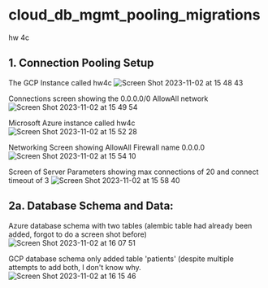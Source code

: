 # cloud_db_mgmt_pooling_migrations
hw 4c

## 1. Connection Pooling Setup

The GCP Instance called hw4c
![Screen Shot 2023-11-02 at 15 48 43](https://github.com/chebbin/cloud_db_mgmt_pooling_migrations/assets/141374142/3584c7dc-d527-4a2f-b166-48e0550796ec)

Connections screen showing the 0.0.0.0/0 AllowAll network
![Screen Shot 2023-11-02 at 15 49 54](https://github.com/chebbin/cloud_db_mgmt_pooling_migrations/assets/141374142/65c696b7-3ab6-4a74-8cf6-36bde269bbea)

Microsoft Azure instance called hw4c
![Screen Shot 2023-11-02 at 15 52 28](https://github.com/chebbin/cloud_db_mgmt_pooling_migrations/assets/141374142/f5f5b30e-b010-4d55-ae63-a0052d6c69d6)

Networking Screen showing AllowAll Firewall name 0.0.0.0
![Screen Shot 2023-11-02 at 15 54 10](https://github.com/chebbin/cloud_db_mgmt_pooling_migrations/assets/141374142/32c91564-b3a6-4b39-a9f9-fdd77a734d7d)

Screen of Server Parameters showing max connections of 20 and connect timeout of 3
![Screen Shot 2023-11-02 at 15 58 40](https://github.com/chebbin/cloud_db_mgmt_pooling_migrations/assets/141374142/fda08418-e49b-4a68-b1ef-92ee0c419586)


## 2a. Database Schema and Data:

Azure database schema with two tables (alembic table had already been added, forgot to do a screen shot before)
![Screen Shot 2023-11-02 at 16 07 51](https://github.com/chebbin/cloud_db_mgmt_pooling_migrations/assets/141374142/64a6678a-f28a-41a4-aa30-5bc42ccef6ee)

GCP database schema only added table 'patients' (despite multiple attempts to add both, I don't know why.
![Screen Shot 2023-11-02 at 16 15 46](https://github.com/chebbin/cloud_db_mgmt_pooling_migrations/assets/141374142/68d82330-af4b-4c64-af5e-aace3104b0da)
